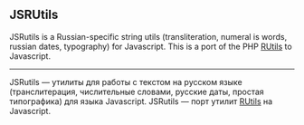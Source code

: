 JSRUtils
----------

JSRutils is a Russian-specific string utils (transliteration, numeral is words, russian dates, typography) for Javascript.
This is a port of the PHP [RUtils](https://github.com/Andre-487/php_rutils) to Javascript.


----------

JSRutils — утилиты для работы c текстом на русском языке (транслитерация, числительные словами, русские даты,
простая типографика) для языка Javascript.
JSRutils — порт утилит [RUtils](https://github.com/Andre-487/php_rutils) на Javascript.
